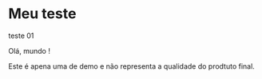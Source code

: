 # Meu teste
 teste 01 

 Olá, mundo !

 Este é apena uma de demo e não representa a qualidade do prodtuto final.
